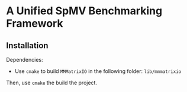 # A Unified SpMV Benchmarking Framework

## Installation

Dependencies:

* Use `cmake` to build `MMMatrixIO` in the following folder: `lib/mmmatrixio`

Then, use `cmake` the build the project.

